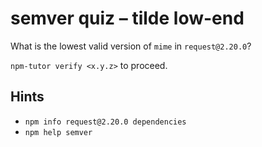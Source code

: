 # semver quiz – tilde low-end

What is the lowest valid version of `mime` in `request@2.20.0`?

`npm-tutor verify <x.y.z>` to proceed.

## Hints

* `npm info request@2.20.0 dependencies`
* `npm help semver`
